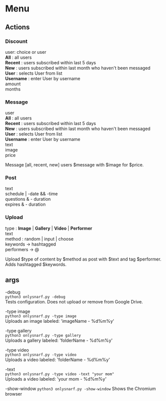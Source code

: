 # Menu

## Actions

### Discount
user: choice or user  
**All**  : all users  
**Recent** : users subscribed within last 5 days  
**New** : users subscribed within last month who haven't been messaged  
**User** : selects User from list  
**Username** : enter User by username  
amount  
months  

### Message
user  
**All**  : all users  
**Recent** : users subscribed within last 5 days  
**New** : users subscribed within last month who haven't been messaged  
**User** : selects User from list  
**Username** : enter User by username  
text  
image  
price  

Message [all, recent, new] users $message with $image for $price.

### Post
text  
schedule | -date && -time  
questions & - duration  
expires & - duration  

### Upload
type : **Image** | **Gallery** | **Video** | **Performer**  
text  
method : random | input | choose  
keywords -> hashtagged  
performers -> @  

Upload $type of content by $method as post with $text and tag $performer. Adds hashtagged $keywords.

## args

-debug  
  `python3 onlysnarf.py -debug`  
Tests configuration. Does not upload or remove from Google Drive.

-type image  
  `python3 onlysnarf.py -type image`  
Uploads an image labeled: 'imageName - %d%m%y'  

-type gallery  
  `python3 onlysnarf.py -type gallery`  
Uploads a gallery labeled: 'folderName - %d%m%y'  

-type video  
  `python3 onlysnarf.py -type video`  
Uploads a video labeled: 'folderName - %d%m%y'  

-text  
  `python3 onlysnarf.py -type video -text "your mom"`  
Uploads a video labeled: 'your mom - %d%m%y'  

-show-window
  `python3 onlysnarf.py -show-window`
Shows the Chromium browser